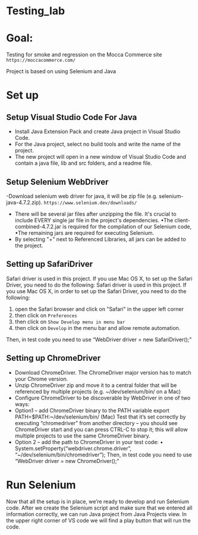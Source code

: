 # Testing_lab

# Goal:
Testing for smoke and regression on the Mocca Commerce site ```https://moccacommerce.com/``` 

Project is based on using Selenium and Java 

# Set up

## Setup Visual Studio Code For Java
- Install Java Extension Pack and create Java project in Visual Studio Code.
- For the Java project, select no build tools and write the name of the project.
- The new project will open in a new window of Visual Studio Code and contain a java file, lib and src folders, and a readme file.

## Setup Selenium WebDriver

-Download selenium web driver for java, it will be zip file (e.g. selenium-java-4.7.2.zip).
```https://www.selenium.dev/downloads/```
- There will be several jar files after unzipping the file. It's crucial to include EVERY single jar file in the project's dependencies.
  •The client-combined-4.7.2.jar is required for the compilation of our        Selenium code, 
  •The remaining jars are required for executing Selenium.
- By selecting "+" next to Referenced Libraries, all jars can be added to the project.

## Setting up SafariDriver

Safari driver is used in this project. If you use Mac OS X, to set up the Safari Driver, you need to do the following:
Safari driver is used in this project. If you use Mac OS X, in order to set up the Safari Driver, you need to do the following:
1.	 open the Safari browser and click on "Safari" in the upper left corner
2.	then click on ```Preferences```
3.	then click on ```Show Develop menu in menu bar```
4.	then click on ```Develop``` in the menu bar and allow remote automation.

Then, in test code you need to use “WebDriver driver = new SafariDriver();”





## Setting up ChromeDriver 

-	Download ChromeDriver. The ChromeDriver major version has to match your Chrome version.
-	Unzip ChromeDriver zip and move it to a central folder that will be referenced by multiple projects (e.g. ~/dev/selenium/bin/ on a Mac)
-	Configure ChromeDriver to be discoverable by WebDriver in one of two ways:
-	Option1 – add ChromeDriver binary to the PATH variable
           export PATH=$PATH:~/dev/selenium/bin/ (Mac)
 Test that it’s set correctly by executing “chromedriver” from another directory – you should see ChromeDriver start and you can press CTRL-C to stop it; this will allow multiple projects to use the same ChromeDriver binary.
-	Option 2 – add the path to ChromeDriver in your test code:
•	System.setProperty(“webdriver.chrome.driver”, “~/dev/selenium/bin/chromedriver”);
Then, in test code you need to use “WebDriver driver = new ChromeDriver();”


# Run Selenium

Now that all the setup is in place, we’re ready to develop and run Selenium code.
After we create the Selenium script and make sure that we entered all information correctly, we can run Java project from Java Projects view. In the upper right corner of VS code we will find a play button that will run the code.








